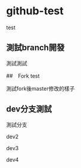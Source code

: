 # github-test

test

## 測試branch開發

測試測試

##　Fork test

測試fork後master修改的樣子

## dev分支測試

測試分支

dev2

dev3

dev4
